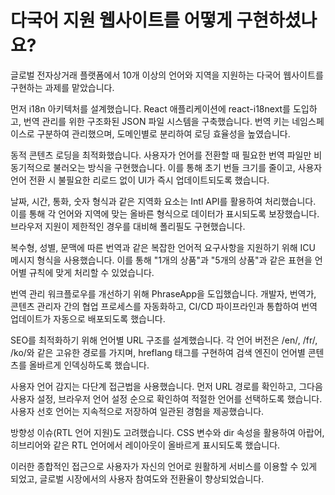 # 다국어 지원 웹사이트를 어떻게 구현하셨나요?

글로벌 전자상거래 플랫폼에서 10개 이상의 언어와 지역을 지원하는 다국어 웹사이트를 구현하는 과제를 맡았습니다.

먼저 i18n 아키텍처를 설계했습니다. React 애플리케이션에 react-i18next를 도입하고, 번역 관리를 위한 구조화된 JSON 파일 시스템을 구축했습니다. 번역 키는 네임스페이스로 구분하여 관리했으며, 도메인별로 분리하여 로딩 효율성을 높였습니다.

동적 콘텐츠 로딩을 최적화했습니다. 사용자가 언어를 전환할 때 필요한 번역 파일만 비동기적으로 불러오는 방식을 구현했습니다. 이를 통해 초기 번들 크기를 줄이고, 사용자 언어 전환 시 불필요한 리로드 없이 UI가 즉시 업데이트되도록 했습니다.

날짜, 시간, 통화, 숫자 형식과 같은 지역화 요소는 Intl API를 활용하여 처리했습니다. 이를 통해 각 언어와 지역에 맞는 올바른 형식으로 데이터가 표시되도록 보장했습니다. 브라우저 지원이 제한적인 경우를 대비해 폴리필도 구현했습니다.

복수형, 성별, 문맥에 따른 번역과 같은 복잡한 언어적 요구사항을 지원하기 위해 ICU 메시지 형식을 사용했습니다. 이를 통해 "1개의 상품"과 "5개의 상품"과 같은 표현을 언어별 규칙에 맞게 처리할 수 있었습니다.

번역 관리 워크플로우를 개선하기 위해 PhraseApp을 도입했습니다. 개발자, 번역가, 콘텐츠 관리자 간의 협업 프로세스를 자동화하고, CI/CD 파이프라인과 통합하여 번역 업데이트가 자동으로 배포되도록 했습니다.

SEO를 최적화하기 위해 언어별 URL 구조를 설계했습니다. 각 언어 버전은 /en/, /fr/, /ko/와 같은 고유한 경로를 가지며, hreflang 태그를 구현하여 검색 엔진이 언어별 콘텐츠를 올바르게 인덱싱하도록 했습니다.

사용자 언어 감지는 다단계 접근법을 사용했습니다. 먼저 URL 경로를 확인하고, 그다음 사용자 설정, 브라우저 언어 설정 순으로 확인하여 적절한 언어를 선택하도록 했습니다. 사용자 선호 언어는 지속적으로 저장하여 일관된 경험을 제공했습니다.

방향성 이슈(RTL 언어 지원)도 고려했습니다. CSS 변수와 dir 속성을 활용하여 아랍어, 히브리어와 같은 RTL 언어에서 레이아웃이 올바르게 표시되도록 했습니다.

이러한 종합적인 접근으로 사용자가 자신의 언어로 원활하게 서비스를 이용할 수 있게 되었고, 글로벌 시장에서의 사용자 참여도와 전환율이 향상되었습니다.